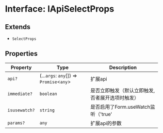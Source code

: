 # Interface: IApiSelectProps

## Extends

- `SelectProps`

## Properties

| Property | Type | Description |
| ------ | ------ | ------ |
| `api?` | (...`args`: `any`[]) => `Promise`\<`any`\> | 扩展api |
| `immediate?` | `boolean` | 是否立即触发（默认立即触发,否者展开选项时触发） |
| `isusewatch?` | `string` | 是否启用了Form.useWatch监听（'true' | 'false'） |
| `params?` | `any` | 扩展api的参数 |
